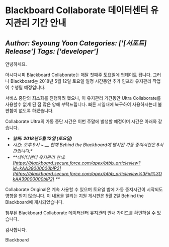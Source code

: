 # Blackboard Collaborate 데이터센터 유지관리 기간 안내
*Author: Seyoung Yoon*
*Categories: ['[서포트] Release']*
*Tags: ['developer']*
---
안녕하세요.

아시다시피 Blackboard Collaborate는 매달 첫째주 토요일에 업데이트 됩니다. 그러나 Blackboard는 2018년 5월
12일 토요일 일정 시간동안 추가 인프라 유지관리 작업이 수행될 예정입니다.

서비스 중단의 최소화를 진행하려 했으나, 이 유지관리 기간동안 Ultra Collaborate를 사용할수 없게 된 점 많은 양해
부탁드립니다. 빠른 시일내에 복구하여 사용하시는데 불편함이 없도록 하겠습니다.

Collaborate Ultra의 가동 중단 시간은 이번 주말에 발생할 예정이며 시간은 아래와 같습니다.

  * _**날짜: 2018년 5월 12일 (토요일)**_
  * _**시간: 오후 9시 ~ **__*** 현재 Behind the Blackboard에 명시된 가동 중지시간은 6시간입니다.**_
  * _**데이터센터 유지관리 안내: [https://blackboard.secure.force.com/apex/btbb_articleview?id=kAA39000000blP2](https://blackboard.secure.force.com/apex/btbb_articleview%3Fid%3DkAA39000000blP2) **_

Collaborate Original은 계속 사용할 수 있으며 토요일 밤에 가동 중지시간이 시작되도 영향을 받지 않습니다. 이 내용을 알리는
지원 게시판은 5월 2일 Behind the Blackboard에 게시되었습니다.

첨부된 Blackboard Collaborate 데이터센터 유지관리 안내 가이드를 확인하실 수 있습니다.

감사합니다.

Blackboard

